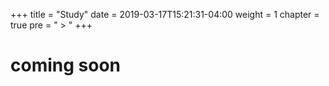+++
title = "Study"
date = 2019-03-17T15:21:31-04:00
weight = 1
chapter = true
pre = " > "
+++


# coming soon


